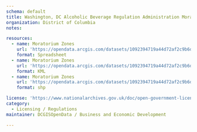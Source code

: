 ```yaml
---
schema: default
title: Washington, DC Alcoholic Beverage Regulation Administration Moratorium Zones
organization: District of Columbia
notes: 

resources:
  - name: Moratorium Zones
    url: 'https://opendata.arcgis.com/datasets/1092394719a44d72af2c9b6ddb269551_35.csv'
    format: Spreadsheet
  - name: Moratorium Zones
    url: 'https://opendata.arcgis.com/datasets/1092394719a44d72af2c9b6ddb269551_35.kml'
    format: KML
  - name: Moratorium Zones
    url: 'https://opendata.arcgis.com/datasets/1092394719a44d72af2c9b6ddb269551_35.zip'
    format: shp

license: 'https://www.nationalarchives.gov.uk/doc/open-government-licence/version/3/'
category:
  - Licensing / Regulations
maintainer: DCGISOpenData / Business and Economic Development

---
```


